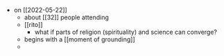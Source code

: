 - on [[2022-05-22]]
	- about [[32]] people attending
	- [[rito]]
		- what if parts of religion (spirituality) and science can converge?
	- begins with a [[moment of grounding]]
	-